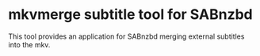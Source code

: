 # mkvmerge subtitle tool for SABnzbd
This tool provides an application for SABnzbd merging external subtitles into the mkv. 
